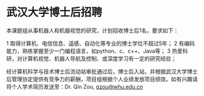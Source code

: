 
# 武汉大学博士后招聘

本课题组从事机器人和机器视觉的研究，计划招收博士后1名，要求如下：

1 取得计算机、电信信息、遥感、自动化等专业的博士学位不超过5年；
2 有编码能力，熟练掌握至少一门编程语言，如python、c、c++、Java等；
3 热爱科研，对计算机视觉、机器人导航及控制、或深度学习有一定的研究经验；

经计算机科学与技术博士后流动站审批通过后，博士后入站，并根据武汉大学博士后管理协定提供有竞争力的薪酬，项目组根据个人业绩发放项目绩效。如有兴趣请将个人学术简历发送至：Dr. Qin Zou, qzou@whu.edu.cn
